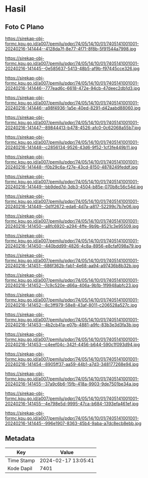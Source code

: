 # Hasil

## Foto C Plano

https://sirekap-obj-formc.kpu.go.id/a007/pemilu/pdpr/74/05/14/10/01/7405141001001-20240216-141444--4128da7f-8e77-4f71-8f8b-5f91544a7998.jpg

https://sirekap-obj-formc.kpu.go.id/a007/pemilu/pdpr/74/05/14/10/01/7405141001001-20240216-141445--0e585637-5413-48b5-af9b-f97445cce326.jpg

https://sirekap-obj-formc.kpu.go.id/a007/pemilu/pdpr/74/05/14/10/01/7405141001001-20240216-141446--777ead6c-6618-472e-94cb-47deec2db1d3.jpg

https://sirekap-obj-formc.kpu.go.id/a007/pemilu/pdpr/74/05/14/10/01/7405141001001-20240216-141446--a98f4936-1a5e-40ed-8291-d42aabd88060.jpg

https://sirekap-obj-formc.kpu.go.id/a007/pemilu/pdpr/74/05/14/10/01/7405141001001-20240216-141447--89844413-b478-4526-afc0-0c62068a55b7.jpg

https://sirekap-obj-formc.kpu.go.id/a007/pemilu/pdpr/74/05/14/10/01/7405141001001-20240216-141448--c2856134-9526-43d6-9f52-1cf3fe449b11.jpg

https://sirekap-obj-formc.kpu.go.id/a007/pemilu/pdpr/74/05/14/10/01/7405141001001-20240216-141448--f0b29c6a-f27e-43cd-8150-4878249feddf.jpg

https://sirekap-obj-formc.kpu.go.id/a007/pemilu/pdpr/74/05/14/10/01/7405141001001-20240216-141449--bb9ded7d-3db3-4504-b85e-070b8c56c54d.jpg

https://sirekap-obj-formc.kpu.go.id/a007/pemilu/pdpr/74/05/14/10/01/7405141001001-20240216-141449--0d1f2672-eda6-4d7a-a817-52299c7b7e06.jpg

https://sirekap-obj-formc.kpu.go.id/a007/pemilu/pdpr/74/05/14/10/01/7405141001001-20240216-141450--a8fc6920-a294-4ffe-9b9b-8521c3e95509.jpg

https://sirekap-obj-formc.kpu.go.id/a007/pemilu/pdpr/74/05/14/10/01/7405141001001-20240216-141450--440bdd99-4826-4c8a-8956-e8cfaf098a79.jpg

https://sirekap-obj-formc.kpu.go.id/a007/pemilu/pdpr/74/05/14/10/01/7405141001001-20240216-141451--686f362b-fab1-4e68-aa94-a97436b8b32b.jpg

https://sirekap-obj-formc.kpu.go.id/a007/pemilu/pdpr/74/05/14/10/01/7405141001001-20240216-141452--7c9c520e-d66a-406a-9b1b-1f9948abfc23.jpg

https://sirekap-obj-formc.kpu.go.id/a007/pemilu/pdpr/74/05/14/10/01/7405141001001-20240216-141452--8c3ff979-58e8-43af-8011-c206528a527c.jpg

https://sirekap-obj-formc.kpu.go.id/a007/pemilu/pdpr/74/05/14/10/01/7405141001001-20240216-141453--4b2cb41a-e07b-4881-a9fc-83b3e3d3fa3b.jpg

https://sirekap-obj-formc.kpu.go.id/a007/pemilu/pdpr/74/05/14/10/01/7405141001001-20240216-141453--c4eef04c-342f-4456-b644-590c1f093d94.jpg

https://sirekap-obj-formc.kpu.go.id/a007/pemilu/pdpr/74/05/14/10/01/7405141001001-20240216-141454--8905ff37-aa59-44b1-a7d3-348177268e94.jpg

https://sirekap-obj-formc.kpu.go.id/a007/pemilu/pdpr/74/05/14/10/01/7405141001001-20240216-141455--37a9c6b6-15fb-418a-9903-9de7501be34a.jpg

https://sirekap-obj-formc.kpu.go.id/a007/pemilu/pdpr/74/05/14/10/01/7405141001001-20240216-141455--4e798e5d-9995-47ca-b684-1393efa461ef.jpg

https://sirekap-obj-formc.kpu.go.id/a007/pemilu/pdpr/74/05/14/10/01/7405141001001-20240216-141445--996e1907-8363-45b4-9aba-a7dc8ecb8ebb.jpg


## Metadata

| Key        | Value               |
| ---------- | ------------------- |
| Time Stamp | 2024-02-17 13:05:41 |
| Kode Dapil | 7401                |



